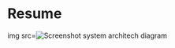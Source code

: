 # Resume
img src=![Screenshot system architech diagram](https://github.com/user-attachments/assets/9b9e4622-8177-4c76-98f1-694552a7f3ee)
